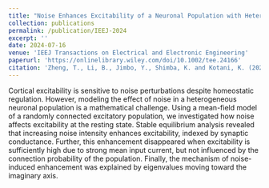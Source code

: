 ```yaml
---
title: "Noise Enhances Excitability of a Neuronal Population with Heterogeneous Excitatory Neurons"
collection: publications
permalink: /publication/IEEJ-2024
excerpt: ''
date: 2024-07-16
venue: 'IEEJ Transactions on Electrical and Electronic Engineering'
paperurl: 'https://onlinelibrary.wiley.com/doi/10.1002/tee.24166'
citation: 'Zheng, T., Li, B., Jimbo, Y., Shimba, K. and Kotani, K. (2024), Noise Enhances Excitability of a Neuronal Population with Heterogeneous Excitatory Neurons. IEEJ Trans Elec Electron Eng. https://doi.org/10.1002/tee.24166'
---
```


Cortical excitability is sensitive to noise perturbations despite homeostatic regulation. However, modeling the effect of noise in a heterogeneous neuronal population is a mathematical challenge. Using a mean-field model of a randomly connected excitatory population, we investigated how noise affects excitability at the resting state. Stable equilibrium analysis revealed that increasing noise intensity enhances excitability, indexed by synaptic conductance. Further, this enhancement disappeared when excitability is sufficiently high due to strong mean input current, but not influenced by the connection probability of the population. Finally, the mechanism of noise-induced enhancement was explained by eigenvalues moving toward the imaginary axis.
